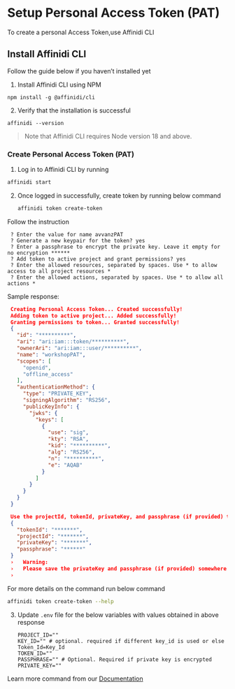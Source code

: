 # Setup Personal Access Token (PAT)

To create a personal Access Token,use Affinidi CLI

## Install Affinidi CLI

Follow the guide below if you haven’t installed yet

1. Install Affinidi CLI using NPM

`npm install -g @affinidi/cli`

2. Verify that the installation is successful

`affinidi --version`

> Note that Affinidi CLI requires Node version 18 and above.

### Create Personal Access Token (PAT)

1. Log in to Affinidi CLI by running

```sh
affinidi start
```

2. Once logged in successfully, create token by running below command

   ```sh
   affinidi token create-token
   ```

Follow the instruction

```
 ? Enter the value for name avvanzPAT
 ? Generate a new keypair for the token? yes
 ? Enter a passphrase to encrypt the private key. Leave it empty for no encryption ******
 ? Add token to active project and grant permissions? yes
 ? Enter the allowed resources, separated by spaces. Use * to allow access to all project resources *
 ? Enter the allowed actions, separated by spaces. Use * to allow all actions *

```

Sample response:

```json
 Creating Personal Access Token... Created successfully!
 Adding token to active project... Added successfully!
 Granting permissions to token... Granted successfully!
 {
   "id": "**********",
   "ari": "ari:iam:::token/**********",
   "ownerAri": "ari:iam:::user/**********",
   "name": "workshopPAT",
   "scopes": [
     "openid",
     "offline_access"
   ],
   "authenticationMethod": {
     "type": "PRIVATE_KEY",
     "signingAlgorithm": "RS256",
     "publicKeyInfo": {
       "jwks": {
         "keys": [
           {
             "use": "sig",
             "kty": "RSA",
             "kid": "**********",
             "alg": "RS256",
             "n": "**********",
             "e": "AQAB"
           }
         ]
       }
     }
   }
 }

 Use the projectId, tokenId, privateKey, and passphrase (if provided) to use this token with Affinidi TDK
 {
   "tokenId": "*******",
   "projectId": "*******",
   "privateKey": "*******",
   "passphrase": "******"
 }
 ›   Warning:
 ›   Please save the privateKey and passphrase (if provided) somewhere safe. You will not be able to view them again.
 ›

```

For more details on the command run below command

```sh
affinidi token create-token --help
```

3. Update `.env` file for the below variables with values obtained in above response

   ```
   PROJECT_ID=""
   KEY_ID="" # optional. required if different key_id is used or else Token_Id=Key_Id
   TOKEN_ID=""
   PASSPHRASE="" # Optional. Required if private key is encrypted
   PRIVATE_KEY=""
   ```

Learn more command from our [Documentation](https://docs.affinidi.com/dev-tools/affinidi-cli/manage-token)
